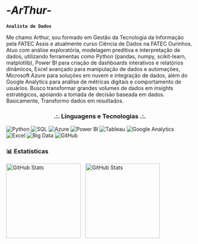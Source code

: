 # -_ArThur_-
**`Analista de Dados`**

Me chamo Arthur, sou formado em Gestão da Tecnologia da Informação pela FATEC Assis e atualmente curso Ciência de Dados na FATEC Ourinhos. Atuo com análise exploratória, modelagem preditiva e interpretação de dados, utilizando ferramentas como Python (pandas, numpy, scikit-learn, matplotlib), Power BI para criação de dashboards interativos e relatórios dinâmicos, Excel avançado para manipulação de dados e automações, Microsoft Azure para soluções em nuvem e integração de dados, além do Google Analytics para análise de métricas digitais e comportamento de usuários. Busco transformar grandes volumes de dados em insights estratégicos, apoiando a tomada de decisão baseada em dados. Basicamente, Transformo dados em resultados.

<h3 align="center"><strong>.:. Linguagens e Tecnologias .:.</strong></h3>

<p align="left">
    <img 
        alt="Python" 
        title="Python" 
        src="https://custom-icon-badges.demolab.com/badge/Python-4C9CD1?style=for-the-badge&logo=python&logoColor=white"
    />
    <img 
        alt="SQL" 
        title="SQL" 
        src="https://custom-icon-badges.demolab.com/badge/SQL-0077B5?style=for-the-badge&logo=microsoft-sql-server&logoColor=white"
    />
     <img 
        alt="Azure" 
        title="Azure" 
        src="https://custom-icon-badges.demolab.com/badge/Microsoft%20Azure-4A90E2?style=for-the-badge&logo=microsoftazure&logoColor=white"
    /> 
    <img 
        alt="Power BI" 
        title="Power BI" 
        src="https://custom-icon-badges.demolab.com/badge/Power%20BI-FFB74D?style=for-the-badge&logo=powerbi&logoColor=white"
    />
    <img
    alt="Tableau" 
        title="Tableau" 
        src="https://custom-icon-badges.demolab.com/badge/Tableau-FF7043?style=for-the-badge&logo=tableau&logoColor=white"
    />
    <img 
        alt="Google Analytics" 
        title="Google Analytics" 
        src="https://custom-icon-badges.demolab.com/badge/Google%20Analytics-FF7043?style=for-the-badge&logo=google-analytics&logoColor=white"
    />
    <img 
        alt="Excel" 
        title="Excel" 
        src="https://custom-icon-badges.demolab.com/badge/Excel-4CAF50?style=for-the-badge&logo=microsoft-excel&logoColor=white"
    />
    <img 
       alt="Big Data" 
        title="Big Data" 
        src="https://custom-icon-badges.demolab.com/badge/Big%20Data-66BB6A?style=for-the-badge&logo=hadoop&logoColor=white" 
    />
    <img 
        alt="GitHub" 
        title="GitHub" 
        src="https://custom-icon-badges.demolab.com/badge/GitHub-2E2E2E?style=for-the-badge&logo=github&logoColor=white"
    />
</p>

### 📊 Estatísticas

<p>
  <img 
    align="left" 
    alt="GitHub Stats" 
    height="200" 
    style="padding-right: 10px;" 
    src="https://github-readme-stats.vercel.app/api?username=Larissakich&show_icons=true&theme=tokyonight&include_all_commits=true&locale=pt-br" 
  />

<img 
      align="left" 
      alt="GitHub Stats" 
      height="200" 
      src="https://github-readme-stats.vercel.app/api/top-langs/?username=larissakich&theme=tokyonight&layout=compact&custom_title=Tecnologias&langs_count=9" 
  />

</p>
